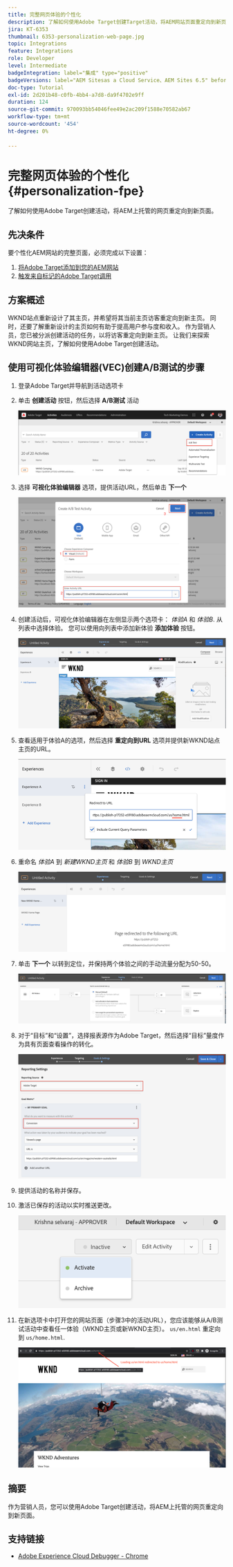 ```yaml
---
title: 完整网页体验的个性化
description: 了解如何使用Adobe Target创建Target活动，将AEM网站页面重定向到新页面。
jira: KT-6353
thumbnail: 6353-personalization-web-page.jpg
topic: Integrations
feature: Integrations
role: Developer
level: Intermediate
badgeIntegration: label="集成" type="positive"
badgeVersions: label="AEM Sitesas a Cloud Service、AEM Sites 6.5" before-title="false"
doc-type: Tutorial
exl-id: 2d201b48-c0fb-4bb4-a7d8-da9f4702e9ff
duration: 124
source-git-commit: 970093bb54046fee49e2ac209f1588e70582ab67
workflow-type: tm+mt
source-wordcount: '454'
ht-degree: 0%

---
```


# 完整网页体验的个性化 {#personalization-fpe}

了解如何使用Adobe Target创建活动，将AEM上托管的网页重定向到新页面。

## 先决条件

要个性化AEM网站的完整页面，必须完成以下设置：

1. [将Adobe Target添加到您的AEM网站](./add-target-launch-extension.md)
1. [触发来自标记的Adobe Target调用](./load-and-fire-target.md)

## 方案概述

WKND站点重新设计了其主页，并希望将其当前主页访客重定向到新主页。 同时，还要了解重新设计的主页如何有助于提高用户参与度和收入。 作为营销人员，您已被分派创建活动的任务，以将访客重定向到新主页。 让我们来探索WKND网站主页，了解如何使用Adobe Target创建活动。

## 使用可视化体验编辑器(VEC)创建A/B测试的步骤

1. 登录Adobe Target并导航到活动选项卡
1. 单击 **创建活动** 按钮，然后选择 **A/B测试** 活动

   ![A/B活动](assets/ab-target-activity.png)

1. 选择 **可视化体验编辑器** 选项，提供活动URL，然后单击 **下一个**

   ![活动URL](assets/ab-test-url.png)

1. 创建活动后，可视化体验编辑器在左侧显示两个选项卡： *体验A* 和 *体验B*. 从列表中选择体验。 您可以使用向列表中添加新体验 **添加体验** 按钮。

   ![体验选项](assets/experience-options.png)

1. 查看适用于体验A的选项，然后选择 **重定向到URL** 选项并提供新WKND站点主页的URL。

   ![重定向URL](assets/redirect-url.png)

1. 重命名 *体验A* 到 *新建WKND主页* 和 *体验B* 到 *WKND主页*

   ![冒险](assets/new-experiences.png)

1. 单击 **下一个** 以转到定位，并保持两个体验之间的手动流量分配为50-50。

   ![定位](assets/targeting.png)

1. 对于“目标”和“设置”，选择报表源作为Adobe Target，然后选择“目标”量度作为具有页面查看操作的转化。

   ![目标](assets/goals.png)

1. 提供活动的名称并保存。
1. 激活已保存的活动以实时推送更改。

   ![目标](assets/activate.png)

1. 在新选项卡中打开您的网站页面（步骤3中的活动URL），您应该能够从A/B测试活动中查看任一体验（WKND主页或新WKND主页）。 `us/en.html` 重定向到 `us/home.html`.

   ![目标](assets/redirect-test.png)

## 摘要

作为营销人员，您可以使用Adobe Target创建活动，将AEM上托管的网页重定向到新页面。

## 支持链接

* [Adobe Experience Cloud Debugger - Chrome](https://chrome.google.com/webstore/detail/adobe-experience-platform/bfnnokhpnncpkdmbokanobigaccjkpob)
